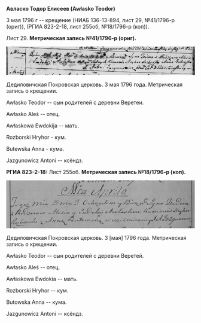 **Авласко Тодор Елисеев (Awłasko Teodor)**

3 мая 1796 г -- крещение (НИАБ 136-13-894, лист 29, №41/1796-р (ориг)),
(РГИА 823-2-18, лист 255об, №18/1796-р (коп)).

Лист 29. **Метрическая запись №41/1796-р (ориг).**

![](./media/9e9b300f739f7996de04e9fab06c61438f31989e.png)

Дедиловичская Покровская церковь. 3 мая 1796 года. Метрическая запись о
крещении.

Awłasko Teodor -- сын родителей с деревни Веретеи.

Awłasko Aleś -- отец.

Awłaskowa Ewdokija -- мать.

Rozborski Hryhor - кум.

Butewska Anna - кума.

Jazgunowicz Antoni -- ксёндз.

**РГИА 823-2-18:** Лист 255об. **Метрическая запись №18/1796-р (коп).**

![](./media/a269fe411231ad8f2c1c59e4b6f8e9752ccfdb11.png)

Дедиловичская Покровская церковь. 3 \[мая\] 1796 года. Метрическая
запись о крещении.

Awłasko Teodor -- сын родителей с деревни Веретей.

Awłasko Aleś -- отец.

Awłaskowa Ewdokia -- мать.

Rozborski Hryhor -- кум.

Butowska Anna -- кума.

Jazgunowicz Antoni -- ксёндз.
